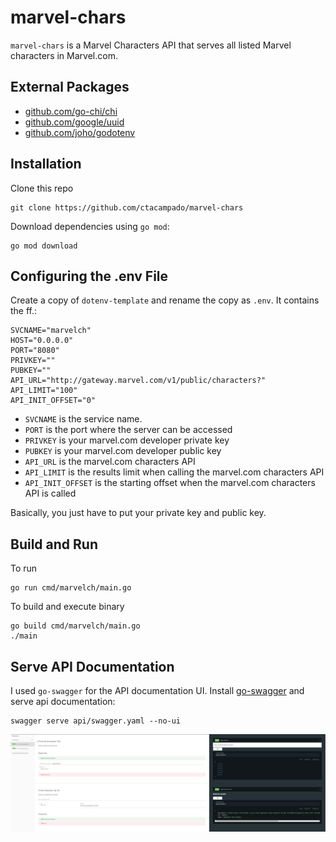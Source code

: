 # marvel-chars
`marvel-chars` is a Marvel Characters API that serves all listed Marvel characters in Marvel.com.

## External Packages
- [github.com/go-chi/chi](github.com/go-chi/chi)
- [github.com/google/uuid](github.com/google/uuid)
- [github.com/joho/godotenv](github.com/joho/godotenv)

## Installation
Clone this repo
```
git clone https://github.com/ctacampado/marvel-chars
```
Download dependencies using `go mod`:
```
go mod download
```
## Configuring the .env File
Create a copy of `dotenv-template` and rename the copy as `.env`. It contains the ff.:
```
SVCNAME="marvelch"
HOST="0.0.0.0"
PORT="8080"
PRIVKEY=""
PUBKEY=""
API_URL="http://gateway.marvel.com/v1/public/characters?"
API_LIMIT="100"
API_INIT_OFFSET="0"
```
- `SVCNAME` is the service name.
- `PORT` is the port where the server can be accessed
- `PRIVKEY` is your marvel.com developer private key
- `PUBKEY` is your marvel.com developer public key
- `API_URL` is the marvel.com characters API
- `API_LIMIT` is the results limit when calling the marvel.com characters API
- `API_INIT_OFFSET` is the starting offset when the marvel.com characters API is called

Basically, you just have to put your private key and public key.
## Build and Run
To run
```
go run cmd/marvelch/main.go
```
To build and execute binary
```
go build cmd/marvelch/main.go
./main
```
## Serve API Documentation
I used `go-swagger` for the API documentation UI. Install [go-swagger](https://goswagger.io/install.html) and serve api documentation:
```
swagger serve api/swagger.yaml --no-ui
```
![img](assets/apidoc.PNG)